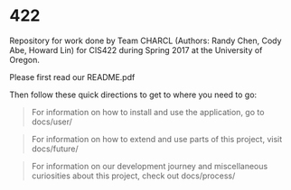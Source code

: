 # 422
Repository for work done by Team CHARCL (Authors: Randy Chen, Cody Abe, Howard Lin) for CIS422 during Spring 2017 at the University of Oregon.

Please first read our README.pdf

Then follow these quick directions to get to where you need to go:

>For information on how to install and use the application, go to docs/user/

>For information on how to extend and use parts of this project, visit docs/future/

>For information on our development journey and miscellaneous curiosities about this project, check out docs/process/
